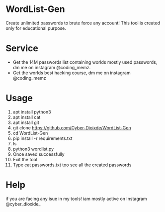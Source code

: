 # WordList-Gen
Create unlimited passwords to brute force any account! This tool is created only for educational purpose.

# Service
* Get the 14M passwords list containing worlds mostly used passwords, dm me on instagram @coding_memz.
* Get the worlds best hacking course, dm me on instagram @coding_memz
# Usage
1. apt install python3
2. apt install cat
3. apt install git
4. git clone https://github.com/Cyber-Dioixde/WordList-Gen
5. cd WordList-Gen
6. pip install -r requirements.txt
7. ls
8. python3 wordlist.py
9. Once saved successfully
10. Exit the tool
11. Type cat passwords.txt too see all the created passwords

# Help
if you are facing any isue in my tools! iam mostly active on Instagram @cyber_dioxide_
